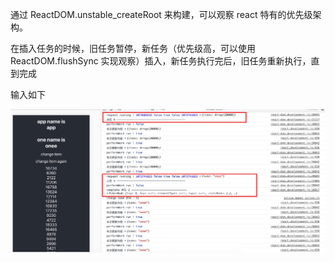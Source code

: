通过 ReactDOM.unstable_createRoot 来构建，可以观察 react 特有的优先级架构。

在插入任务的时候，旧任务暂停，新任务（优先级高，可以使用 ReactDOM.flushSync 实现观察）插入，新任务执行完后，旧任务重新执行，直到完成

输入如下

<img src="https://github.com/HanLess/react-analysis/blob/master/img/%E7%AC%94%E8%AE%B01.png" />
